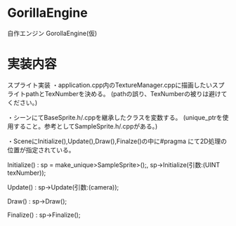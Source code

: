 # GorillaEngine

自作エンジン GorollaEngine(仮)


# 実装内容

スプライト実装
・application.cpp内のTextureManager.cppに描画したいスプライトpathとTexNumberを決める。
(pathの誤り、TexNumberの被りは避けてください。)

・シーンにてBaseSprite.h/.cppを継承したクラスを変数する。
(unique_ptrを使用すること。参考としてSampleSprite.h/.cppがある。)

・SceneにInitialize(),Update(),Draw(),Finalze()の中に#pragma にて2D処理の位置が指定されている。

Initialize() : sp = make_unique>SampleSprite>();, sp->Initialize(引数:(UINT texNumber));

Update()     : sp->Update(引数:(camera));

Draw()       :   sp->Draw();

Finalize()   : sp->Finalize();